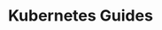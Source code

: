 ---
title: "Kubernetes Guides"
simple_list: false
description: |
    Kubernetes Guides - Kubernetes (k8s) is an open source system for deploying, scaling, and managing containerized applications.
---